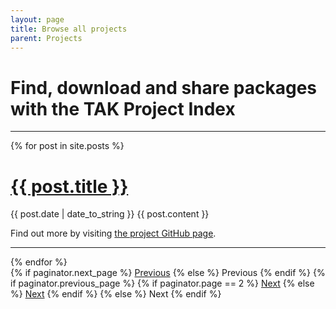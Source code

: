```yaml
---
layout: page
title: Browse all projects
parent: Projects
---
```


# Find, download and share packages with the TAK Project Index

---

<div class="posts">
  {% for post in site.posts %}
    <div class="post">
      <h1 class="post-title">
        <a href="{{ site.url }}{{ post.url }}">
         {{ post.title }}
        </a>
      </h1>
      <span class="post-date">{{ post.date | date_to_string }}</span>
     {{ post.content }} 
     <p><i class="fas fa-hand-point-right"></i> Find out more by visiting <a href="{{ site.url }}{{ post.url }}" class="btn btn-primary text-uppercase">the project GitHub page</a>.</p>
    </div>
   <hr/>
  {% endfor %}
</div>

<div class="pagination">
  {% if paginator.next_page %}
    <a class="pagination-item older" href="{{ site.baseurl }}/page{{paginator.next_page}}">Previous</a>
  {% else %}
    <span class="pagination-item older">Previous</span>
  {% endif %}
  {% if paginator.previous_page %}
    {% if paginator.page == 2 %}
      <a class="pagination-item newer" href="{{ site.baseurl }}/">Next</a>
    {% else %}
      <a class="pagination-item newer" href="{{ site.baseurl }}/page{{paginator.previous_page}}">Next</a>
    {% endif %}
  {% else %}
    <span class="pagination-item newer">Next</span>
  {% endif %}
</div>
